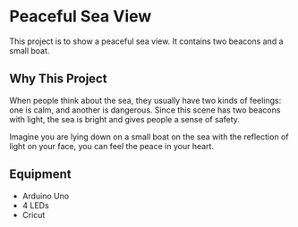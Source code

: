 # Peaceful Sea View

  This project is to show a peaceful sea view. It contains two beacons and a small boat.

## Why This Project
  When people think about the sea, they usually have two kinds of feelings: one is calm, and another is dangerous. Since this scene has two beacons with light, the sea is bright and gives people a sense of safety.

  Imagine you are lying down on a small boat on the sea with the reflection of light on your face, you can feel the peace in your heart.

## Equipment
* Arduino Uno
* 4 LEDs
* Cricut
